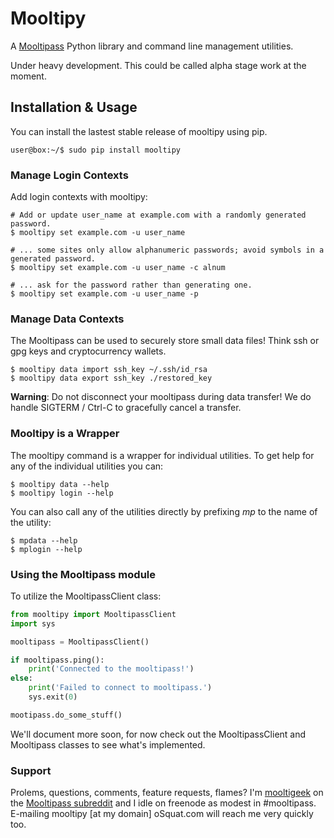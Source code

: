 # Mooltipy
A [Mooltipass](http://themooltipass.com) Python library and command line
management utilities.

Under heavy development. This could be called alpha stage work at the moment.


## Installation & Usage
You can install the lastest stable release of mooltipy using pip.
```
user@box:~/$ sudo pip install mooltipy
```

### Manage Login Contexts
Add login contexts with mooltipy:

```
# Add or update user_name at example.com with a randomly generated password.
$ mooltipy set example.com -u user_name

# ... some sites only allow alphanumeric passwords; avoid symbols in a generated password.
$ mooltipy set example.com -u user_name -c alnum

# ... ask for the password rather than generating one.
$ mooltipy set example.com -u user_name -p

```

### Manage Data Contexts
The Mooltipass can be used to securely store small data files! Think ssh or gpg
keys and cryptocurrency wallets.

```
$ mooltipy data import ssh_key ~/.ssh/id_rsa
$ mooltipy data export ssh_key ./restored_key
```

**Warning**: Do not disconnect your mooltipass during data transfer! We do
handle SIGTERM / Ctrl-C to gracefully cancel a transfer.

### Mooltipy is a Wrapper
The mooltipy command is a wrapper for individual utilities. To get help for any
of the individual utilities you can:
```
$ mooltipy data --help
$ mooltipy login --help
```
You can also call any of the utilities directly by prefixing *mp* to the name
of the utility:
```
$ mpdata --help
$ mplogin --help
```

### Using the Mooltipass module
To utilize the MooltipassClient class:
```python
from mooltipy import MooltipassClient
import sys

mooltipass = MooltipassClient()

if mooltipass.ping():
    print('Connected to the mooltipass!')
else:
    print('Failed to connect to mooltipass.')
    sys.exit(0)

mootipass.do_some_stuff()
```

We'll document more soon, for now check out the MooltipassClient and
Mooltipass classes to see what's implemented.

### Support
Prolems, questions, comments, feature requests, flames? I'm
[mooltigeek](http://reddit.com/u/mooltigeek) on the
[Mooltipass subreddit](http://reddit.com/r/mooltipass) and I idle on freenode
as modest in #mooltipass. E-mailing mooltipy [at my domain] oSquat.com will reach
me very quickly too.
